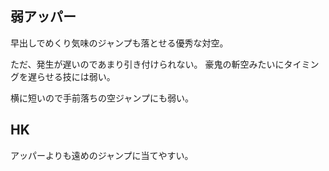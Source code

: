 ## 弱アッパー

早出しでめくり気味のジャンプも落とせる優秀な対空。

ただ、発生が遅いのであまり引き付けられない。
豪鬼の斬空みたいにタイミングを遅らせる技には弱い。

横に短いので手前落ちの空ジャンプにも弱い。

## HK

アッパーよりも遠めのジャンプに当てやすい。

